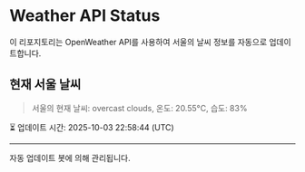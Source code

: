 
# Weather API Status

이 리포지토리는 OpenWeather API를 사용하여 서울의 날씨 정보를 자동으로 업데이트합니다.

## 현재 서울 날씨
> 서울의 현재 날씨: overcast clouds, 온도: 20.55°C, 습도: 83%

⏳ 업데이트 시간: 2025-10-03 22:58:44 (UTC)

---
자동 업데이트 봇에 의해 관리됩니다.
